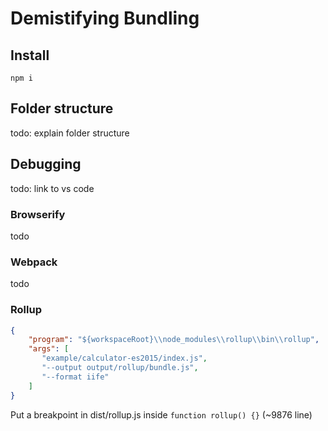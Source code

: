 # Demistifying Bundling

## Install
`npm i`

## Folder structure
todo: explain folder structure

## Debugging
todo: link to vs code

### Browserify
todo

### Webpack
todo

### Rollup
```json
{
    "program": "${workspaceRoot}\\node_modules\\rollup\\bin\\rollup",
    "args": [
       "example/calculator-es2015/index.js",
       "--output output/rollup/bundle.js",
       "--format iife"
    ]
}
```

Put a breakpoint in dist/rollup.js inside `function rollup() {}` (~9876 line)
